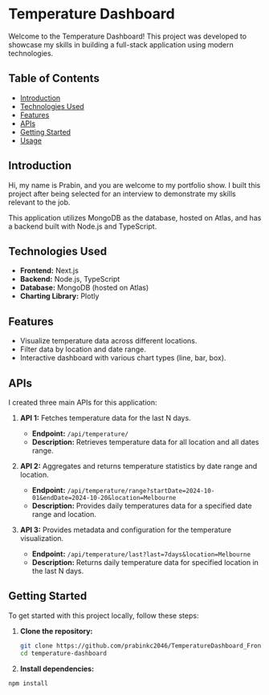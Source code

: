 # Temperature Dashboard

Welcome to the Temperature Dashboard! This project was developed to showcase my skills in building a full-stack application using modern technologies.

## Table of Contents

- [Introduction](#introduction)
- [Technologies Used](#technologies-used)
- [Features](#features)
- [APIs](#apis)
- [Getting Started](#getting-started)
- [Usage](#usage)

## Introduction

Hi, my name is Prabin, and you are welcome to my portfolio show. I built this project after being selected for an interview to demonstrate my skills relevant to the job.

This application utilizes MongoDB as the database, hosted on Atlas, and has a backend built with Node.js and TypeScript.

## Technologies Used

- **Frontend:** Next.js
- **Backend:** Node.js, TypeScript
- **Database:** MongoDB (hosted on Atlas)
- **Charting Library:** Plotly

## Features

- Visualize temperature data across different locations.
- Filter data by location and date range.
- Interactive dashboard with various chart types (line, bar, box).

## APIs

I created three main APIs for this application:

1. **API 1:** Fetches temperature data for the last N days.

   - **Endpoint:** `/api/temperature/`
   - **Description:** Retrieves temperature data for all location and all dates range.

2. **API 2:** Aggregates and returns temperature statistics by date range and location.

   - **Endpoint:** `/api/temperature/range?startDate=2024-10-01&endDate=2024-10-20&location=Melbourne`
   - **Description:** Provides daily temperatures data for a specified date range and location.

3. **API 3:** Provides metadata and configuration for the temperature visualization.
   - **Endpoint:** `/api/temperature/last?last=7days&location=Melbourne`
   - **Description:** Returns daily temperature data for specified location in the last N days.

## Getting Started

To get started with this project locally, follow these steps:

1. **Clone the repository:**

   ```bash
   git clone https://github.com/prabinkc2046/TemperatureDashboard_Frontend_NextJS.git
   cd temperature-dashboard
   ```

2. **Install dependencies:**

```bash
npm install
```
